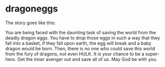 dragoneggs
==========

The story goes like this:

You are being faced with the daunting task of saving the world from the deadly dragon eggs. You have to drop those eggs in such a way that they fall into a basket, if they fall upon earth, the egg will break and a baby dragon would be born. Then, there is no one who could save this world from the fury of dragons, not even HULK. 
It is your chance to be a super-hero. Get the inner avenger out and save all of us. May God be with you.
